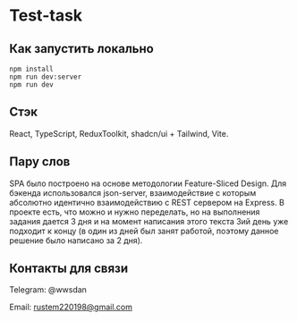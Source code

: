 # Test-task

## Как запустить локально
```
npm install
npm run dev:server
npm run dev
```


## Стэк
React, TypeScript, ReduxToolkit, shadcn/ui + Tailwind, Vite.


## Пару слов
SPA было построено на основе методологии Feature-Sliced Design. Для бэкенда использовался json-server, взаимодействие с которым абсолютно идентично взаимодействию с REST сервером на Express. В проекте есть, что можно и нужно переделать, но на выполнения задания дается 3 дня и на момент написания этого текста 3ий день уже подходит к концу (в один из дней был занят работой, поэтому данное решение было написано за 2 дня).


## Контакты для связи
Telegram: @wwsdan

Email: rustem220198@gmail.com
